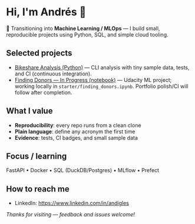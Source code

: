 # Hi, I'm Andrés 👋

🎯 Transitioning into **Machine Learning / MLOps** — I build small, reproducible projects using Python, SQL, and simple cloud tooling.

## Selected projects
- [Bikeshare Analysis (Python)](https://github.com/andigles/bikeshare-mini) — CLI analysis with tiny sample data, tests, and CI (continuous integration).
- [Finding Donors — In Progress (notebook)](https://github.com/andigles/finding_donors) — Udacity ML project; working locally in `starter/finding_donors.ipynb`. Portfolio polish/CI will follow after completion.

## What I value
- **Reproducibility**: every repo runs from a clean clone
- **Plain language**: define any acronym the first time
- **Evidence**: tests, CI badges, and small sample data

## Focus / learning
FastAPI • Docker • SQL (DuckDB/Postgres) • MLflow • Prefect

## How to reach me
- LinkedIn: https://www.linkedin.com/in/andigles

*Thanks for visiting — feedback and issues welcome!*
